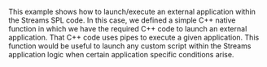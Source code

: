 This example shows how to launch/execute an external application within the Streams SPL code. In this case, we defined a simple C++ native function in which we have the required C++ code to launch an external application. That C++ code uses pipes to execute a given application. This function would be useful to launch any custom script within the Streams application logic when certain application specific conditions arise.

